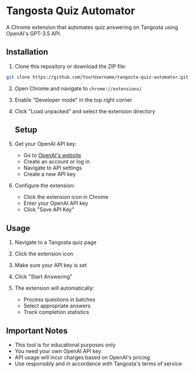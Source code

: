# Tangosta Quiz Automator

A Chrome extension that automates quiz answering on Tangosta using OpenAI's GPT-3.5 API. 

## Installation

1. Clone this repository or download the ZIP file:
```bash
git clone https://github.com/YourUsername/tangosta-quiz-automator.git
```

2. Open Chrome and navigate to `chrome://extensions/`

3. Enable "Developer mode" in the top right corner

4. Click "Load unpacked" and select the extension directory

   ## Setup

1. Get your OpenAI API key:
   - Go to [OpenAI's website](https://platform.openai.com/)
   - Create an account or log in
   - Navigate to API settings
   - Create a new API key

2. Configure the extension:
   - Click the extension icon in Chrome
   - Enter your OpenAI API key
   - Click "Save API Key"

## Usage

1. Navigate to a Tangosta quiz page

2. Click the extension icon

3. Make sure your API key is set

4. Click "Start Answering"

5. The extension will automatically:
   - Process questions in batches
   - Select appropriate answers
   - Track completion statistics

## Important Notes

- This tool is for educational purposes only
- You need your own OpenAI API key
- API usage will incur charges based on OpenAI's pricing
- Use responsibly and in accordance with Tangosta's terms of service
